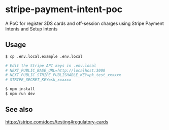 stripe-payment-intent-poc
=

A PoC for register 3DS cards and off-session charges 
using Stripe Payment Intents and Setup Intents

## Usage

```bash
$ cp .env.local.example .env.local

# Edit the Stripe API keys in .env.local
# NEXT_PUBLIC_BASE_URL=http://localhost:3000
# NEXT_PUBLIC_STRIPE_PUBLISHABLE_KEY=pk_test_xxxxxx
# STRIPE_SECRET_KEY=sk_xxxxxx

$ npm install
$ npm run dev
```

## See also

https://stripe.com/docs/testing#regulatory-cards


